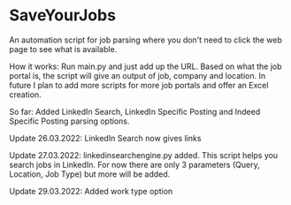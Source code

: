 # SaveYourJobs
An automation script for job parsing where you don't need to click the web page to see what is available.

How it works: Run main.py and just add up the URL. Based on what the job portal is, the script will give an output of job, company and location.
In future I plan to add more scripts for more job portals and offer an Excel creation.

So far: Added LinkedIn Search, LinkedIn Specific Posting and Indeed Specific Posting parsing options.

Update 26.03.2022: LinkedIn Search now gives links

Update 27.03.2022: linkedinsearchengine.py added. This script helps you search jobs in LinkedIn. For now there are only 3 parameters (Query, Location, Job Type) but more will be added.

Update 29.03.2022: Added work type option